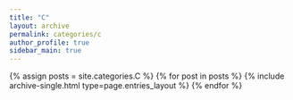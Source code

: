 ```yaml
---
title: "C"
layout: archive
permalink: categories/c
author_profile: true
sidebar_main: true
---
```



{% assign posts = site.categories.C %}
{% for post in posts %} {% include archive-single.html type=page.entries_layout %} {% endfor %}